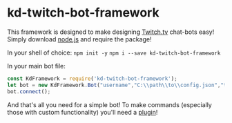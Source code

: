 # kd-twitch-bot-framework
This framework is designed to make designing [Twitch.tv](https://twitch.tv) chat-bots easy!
Simply download [node.js](https://nodejs.org) and require the package!

In your shell of choice:
`npm init -y`
`npm i --save kd-twitch-bot-framework`

In your main bot file:
```Javascript
const KdFramework = require('kd-twitch-bot-framework');
let bot = new KdFramework.Bot("username","C:\\path\\to\\config.json","twitch oauth key",["owners","(NYI)"],["channels","to","join"]);
bot.connect();
```

And that's all you need for a simple bot! To make commands (especially those with custom functionality) you'll need a [plugin](https://kd-twitch-bot-framework.readthedocs.io/en/latest/plugin)!